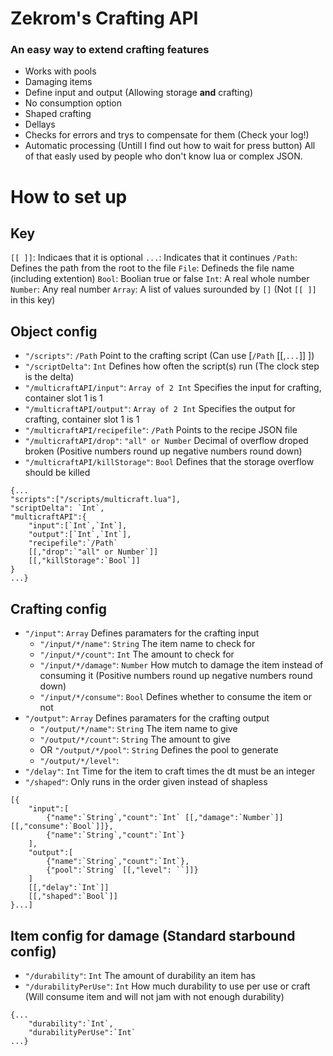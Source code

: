 # Zekrom's Crafting API
### An easy way to extend crafting features
* Works with pools
* Damaging items
* Define input and output (Allowing storage **and** crafting)
* No consumption option
* Shaped crafting
* Dellays
* Checks for errors and trys to compensate for them (Check your log!)
* Automatic processing (Untill I find out how to wait for press button)
All of that easly used by people who don't know lua or complex JSON.

# How to set up
## Key
`[[ ]]`: Indicaes that it is optional
`...`: Indicates that it continues
`/Path`: Defines the path from the root to the file
`File`: Defineds the file name (including extention)
`Bool`: Boolian true or false
`Int`: A real whole number
`Number`: Any real number
`Array`: A list of values surounded by `[]` (Not `[[ ]]` in this key)

## Object config
* `"/scripts"`: `/Path` Point to the crafting script (Can use [`/Path` [[,`...`]] ])
* `"/scriptDelta"`: `Int` Defines how often the script(s) run (The clock step is the delta)
* `"/multicraftAPI/input"`: `Array of 2 Int` Specifies the input for crafting, container slot 1 is 1
* `"/multicraftAPI/output"`: `Array of 2 Int` Specifies the output for crafting, container slot 1 is 1
* `"/multicraftAPI/recipefile"`: `/Path` Points to the recipe JSON file
* `"/multicraftAPI/drop"`: `"all" or Number` Decimal of overflow droped broken (Positive numbers round up negative numbers round down)
* `"/multicraftAPI/killStorage"`: `Bool` Defines that the storage overflow should be killed
```
{...
"scripts":["/scripts/multicraft.lua"],
"scriptDelta": `Int`,
"multicraftAPI":{
	"input":[`Int`,`Int`],
	"output":[`Int`,`Int`],
	"recipefile":`/Path`
	[[,"drop":`"all" or Number`]]
	[[,"killStorage":`Bool`]]
}
...}
```

## Crafting config
* `"/input"`: `Array` Defines paramaters for the crafting input
	* `"/input/*/name"`: `String` The item name to check for
	* `"/input/*/count"`: `Int` The amount to check for
	* `"/input/*/damage"`: `Number` How mutch to damage the item instead of consuming it (Positive numbers round up negative numbers round down)
	* `"/input/*/consume"`: `Bool` Defines whether to consume the item or not
* `"/output"`:  `Array` Defines paramaters for the crafting output
	* `"/output/*/name"`: `String` The item name to give
	* `"/output/*/count"`: `String` The amount to give
	* OR `"/output/*/pool"`: `String` Defines the pool to generate
	* `"/output/*/level"`:
* `"/delay"`: `Int` Time for the item to craft times the dt must be an integer
* `"/shaped"`: Only runs in the order given instead of shapless
```
[{
	"input":[
		{"name":`String`,"count":`Int` [[,"damage":`Number`]] [[,"consume":`Bool`]]},
		{"name":`String`,"count":`Int`}
	],
	"output":[
		{"name":`String`,"count":`Int`},
		{"pool":`String` [[,"level": ``]]}
	]
	[[,"delay":`Int`]]
	[[,"shaped":`Bool`]]
}...]
```
## Item config for damage (Standard starbound config)

* `"/durability"`: `Int` The amount of durability an item has
* `"/durabilityPerUse"`: `Int` How much durability to use per use or craft (Will consume item and will not jam with not enough durability)
```
{...
	"durability":`Int`,
	"durabilityPerUse":`Int`
...}
```